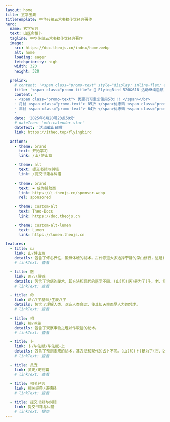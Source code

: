 ```yaml
---
layout: home
title: 玄学宝典
titleTemplate: 中华传统五术书籍传世经典著作
hero:
  name: 玄学宝典
  text: 山医命相卜
  tagline: 中华传统五术书籍传世经典著作
  image: 
    src: https://doc.theojs.cn/index/home.webp
    alt: home
    loading: eager
    fetchpriority: high
    width: 320
    height: 320

  prelink:
    # content: '<span class="promo-text" style="display: inline-flex; align-items: center"><img src="https://i.theojs.cn/logo/qyt.webp" style="height:0.65em; "/>IPLC纯专线内网传输线路 最高2.5Gbps速率!</span>'
    title: '<span class="promo-title"> 🎉 FlyingBird 520&618 活动继续启航！</span>'
    content: '
    · <span class="promo-text"> 优惠码可重复使用5次!!! </span></br>
    · 月付 <span class="promo-text"> 85折 </span>优惠码 <span class="promo-text"> fb2561885 </span></br>
    · 年付 <span class="promo-text"> 64折 </span>优惠码 <span class="promo-text"> fb2561880 </span></br>
    '
    date: '2025年6月20号23点59分'
    # dateIcon: 'mdi:calendar-star'
    dateText: '活动截止日期'
    link: https://itheo.top/flyingbird

  actions:
    - theme: brand
      text: 开始学习
      link: /山/博山篇

    - theme: alt
      text: 提交书籍与纠错
      link: /提交书籍与纠错

    - theme: brand
      text: ❤️ 成为赞助商
      link: https://i.theojs.cn/sponsor.webp
      rel: sponsored

    - theme: custom-alt
      text: Theo-Docs
      link: https://doc.theojs.cn

    - theme: custom-alt-lumen
      text: Lumen
      link: https://lumen.theojs.cn

features:
  - title: 山
    link: 山/博山篇
    details: 包含了修心养性，锻鍊体魄的祕术。古代修道大多选择宁静的深山修行，这是(山)字的由来。
    # linkText: 查看

  - title: 医
    link: 医/八段锦
    details: 包含了治病的祕术，其方法和现代的医学不同。(山)和(医)是为了(生、老、病、死)这四种人生。不可避免的痛苦，谋求解脱而产生的祕术。
    # linkText: 查看

  - title: 命
    link: 命/八字基础/生辰八字
    details: 包含了理解人类、改造人类命运，使其知天命而尽人力的凭术。
    # linkText: 查看

  - title: 相
    link: 相/冰鉴
    details: 包含了观察事物之理以作取捨的祕术。
    # linkText: 查看

  - title: 卜
    link: 卜/毕法赋/毕法赋-上
    details: 包含了预测未来的祕术，其方法和现代的占卜不同。(山)和(卜)是为了(吉、凶)这两种命运。
    # linkText: 查看

  - title: 灵宠
    link: 灵宠/宠物篇
    # linkText: 查看

  - title: 相关经典
    link: 相关经典/道德经
    # linkText: 查看

  - title: 提交书籍与纠错
    link: 提交书籍与纠错
    # linkText: 提交
---
```


<Home />
